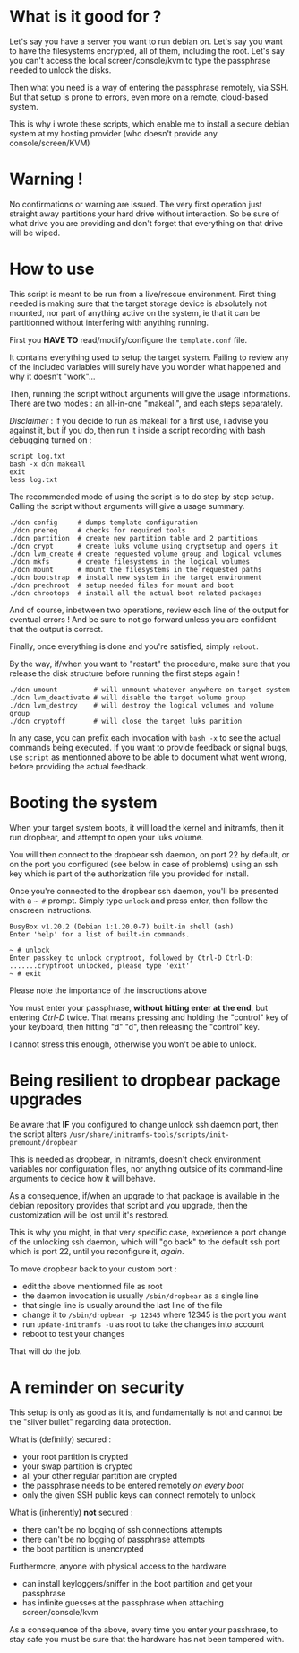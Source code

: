 # What is it good for ?

Let's say you have a server you want to run debian on. Let's say you
want to have the filesystems encrypted, all of them, including the root.
Let's say you can't access the local screen/console/kvm to type the
passphrase needed to unlock the disks.

Then what you need is a way of entering the passphrase remotely, via SSH.
But that setup is prone to errors, even more on a remote, cloud-based system.

This is why i wrote these scripts, which enable me to install a secure debian
system at my hosting provider (who doesn't provide any console/screen/KVM)

# Warning !

No confirmations or warning are issued. The very first operation just straight
away partitions your hard drive without interaction. So be sure of what drive
you are providing and don't forget that everything on that drive will be wiped.

# How to use

This  script is meant to be run from a live/rescue environment. First thing
needed is making sure that the target storage device is absolutely not
mounted, nor part of anything active on the system, ie that it can be
partitionned without interfering with anything running.

First you **HAVE TO** read/modify/configure the `template.conf` file.

It contains everything used to setup the target system. Failing to review
any of the included variables will surely have you wonder what happened
and why it doesn't "work"...

Then, running the script without arguments will give the usage informations.
There are two modes : an all-in-one "makeall", and each steps separately.

*Disclaimer* : if you decide to run as makeall for a first use, i advise you
against it, but if you do, then run it inside a script recording with bash
debugging turned on :

    script log.txt
    bash -x dcn makeall
    exit
    less log.txt

The recommended mode of using the script is to do step by step setup.
Calling the script without arguments will give a usage summary.

    ./dcn config     # dumps template configuration
    ./dcn prereq     # checks for required tools
    ./dcn partition  # create new partition table and 2 partitions
    ./dcn crypt      # create luks volume using cryptsetup and opens it
    ./dcn lvm_create # create requested volume group and logical volumes
    ./dcn mkfs       # create filesystems in the logical volumes
    ./dcn mount      # mount the filesystems in the requested paths
    ./dcn bootstrap  # install new system in the target environment
    ./dcn prechroot  # setup needed files for mount and boot
    ./dcn chrootops  # install all the actual boot related packages

And of course, inbetween two operations, review each line of the output for
eventual errors ! And be sure to not go forward unless you are confident that
the output is correct.

Finally, once everything is done and you're satisfied, simply `reboot`.

By the way, if/when you want to "restart" the procedure, make sure that you
release the disk structure before running the first steps again !

    ./dcn umount         # will unmount whatever anywhere on target system
    ./dcn lvm_deactivate # will disable the target volume group
    ./dcn lvm_destroy    # will destroy the logical volumes and volume group
    ./dcn cryptoff       # will close the target luks parition

In any case, you can prefix each invocation with `bash -x` to see the actual
commands being executed. If you want to provide feedback or signal bugs,
use `script` as mentionned above to be able to document what went wrong,
before providing the actual feedback.

# Booting the system

When your target system boots, it will load the kernel and initramfs, then it
run dropbear, and attempt to open your luks volume.

You will then connect to the dropbear ssh daemon, on port 22 by default, or
on the port you configured (see below in case of problems) using an ssh key
which is part of the authorization file you provided for install.

Once you're connected to the dropbear ssh daemon, you'll be presented with
a `~ #` prompt. Simply type `unlock` and press enter, then follow the onscreen
instructions.

    BusyBox v1.20.2 (Debian 1:1.20.0-7) built-in shell (ash)
    Enter 'help' for a list of built-in commands.
    
    ~ # unlock
    Enter passkey to unlock cryptroot, followed by Ctrl-D Ctrl-D:
    .......cryptroot unlocked, please type 'exit'
    ~ # exit

Please note the importance of the inscructions above

You must enter your passphrase, **without hitting enter at the end**, but
entering *Ctrl-D* twice. That means pressing and holding the "control" key
of your keyboard, then hitting "d" "d", then releasing the "control" key.

I cannot stress this enough, otherwise you won't be able to unlock.

# Being resilient to dropbear package upgrades

Be aware that **IF** you configured to change unlock ssh daemon port, then
the script alters `/usr/share/initramfs-tools/scripts/init-premount/dropbear`

This is needed as dropbear, in initramfs, doesn't check environment
variables nor configuration files, nor anything outside of its command-line
arguments to decice how it will behave.

As a consequence, if/when an upgrade to that package is available in the
debian repository provides that script and you upgrade, then the customization
will be lost until it's restored.

This is why you might, in that very specific case, experience a port change
of the unlocking ssh daemon, which will "go back" to the default ssh port
which is port 22, until you reconfigure it, *again*.

To move dropbear back to your custom port :

- edit the above mentionned file as root
- the daemon invocation is usually `/sbin/dropbear` as a single line
- that single line is usually around the last line of the file
- change it to `/sbin/dropbear -p 12345` where 12345 is the port you want
- run `update-initramfs -u` as root to take the changes into account
- reboot to test your changes

That will do the job.

# A reminder on security

This setup is only as good as it is, and fundamentally is not and cannot 
be the "silver bullet" regarding data protection.

What is (definitly) secured :

- your root partition is crypted
- your swap partition is crypted
- all your other regular partition are crypted
- the passphrase needs to be entered remotely *on every boot*
- only the given SSH public keys can connect remotely to unlock

What is (inherently) **not** secured :

- there can't be no logging of ssh connections attempts
- there can't be no logging of passphrase attempts
- the boot partition is unencrypted

Furthermore, anyone with physical access to the hardware

- can install keyloggers/sniffer in the boot partition and get your passphrase
- has infinite guesses at the passphrase when attaching screen/console/kvm

As a consequence of the above, every time you enter your passhrase, to stay
safe you must be sure that the hardware has not been tampered with.


